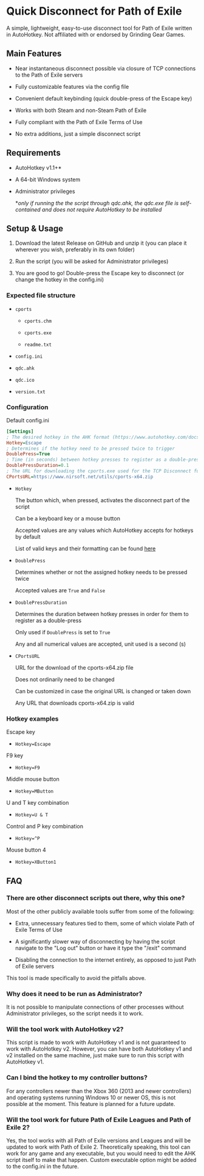 # Quick Disconnect for Path of Exile

A simple, lightweight, easy-to-use disconnect tool for Path of Exile written in AutoHotkey. Not affiliated with or endorsed by Grinding Gear Games.

## Main Features

* Near instantaneous disconnect possible via closure of TCP connections to the Path of Exile servers

* Fully customizable features via the config file

* Convenient default keybinding (quick double-press of the Escape key)

* Works with both Steam and non-Steam Path of Exile

* Fully compliant with the Path of Exile Terms of Use

* No extra additions, just a simple disconnect script

## Requirements

* AutoHotkey v1.1+*

* A 64-bit Windows system

* Administrator privileges

  **only if running the the script through qdc.ahk, the qdc.exe file is self-contained and does not require AutoHotkey to be installed*

## Setup & Usage

1. Download the latest Release on GitHub and unzip it (you can place it wherever you wish, preferably in its own folder)

2. Run the script (you will be asked for Administrator privileges)

3. You are good to go! Double-press the Escape key to disconnect (or change the hotkey in the config.ini)

### Expected file structure

* `cports`
  
  * `cports.chm`
  
  * `cports.exe`
  
  * `readme.txt`

* `config.ini`

* `qdc.ahk`

* `qdc.ico`

* `version.txt`

### Configuration

Default config.ini

```ini
[Settings]
; The desired hotkey in the AHK format (https://www.autohotkey.com/docs/v1/KeyList.htm)
Hotkey=Escape
; Determines if the hotkey need to be pressed twice to trigger
DoublePress=True
; Time (in seconds) between hotkey presses to register as a double-press
DoublePressDuration=0.1
; The URL for downloading the cports.exe used for the TCP Disconnect function
CPortsURL=https://www.nirsoft.net/utils/cports-x64.zip
```

* `Hotkey`
  
  The button which, when pressed, activates the disconnect part of the script
  
  Can be a keyboard key or a mouse button
  
  Accepted values are any values which AutoHotkey accepts for hotkeys by default
  
  List of valid keys and their formatting can be found [here](https://www.autohotkey.com/docs/v1/KeyList.htm)

* `DoublePress`
  
  Determines whether or not the assigned hotkey needs to be pressed twice
  
  Accepted values are `True` and `False`

* `DoublePressDuration`
  
  Determines the duration between hotkey presses in order for them to register as a double-press
  
  Only used if `DoublePress` is set to `True`
  
  Any and all numerical values are accepted, unit used is a second (s)

* `CPortsURL`
  
  URL for the download of the cports-x64.zip file
  
  Does not ordinarily need to be changed
  
  Can be customized in case the original URL is changed or taken down
  
  Any URL that downloads cports-x64.zip is valid

### Hotkey examples

Escape key

* `Hotkey=Escape`

F9 key

- `Hotkey=F9`

Middle mouse button

* `Hotkey=MButton`

U and T key combination

* `Hotkey=U & T`

Control and P key combination

* `Hotkey=^P`

Mouse button 4

* `Hotkey=XButton1`

## FAQ

### There are other disconnect scripts out there, why this one?

Most of the other publicly available tools suffer from some of the following:

* Extra, unnecessary features tied to them, some of which violate Path of Exile Terms of Use

* A significantly slower way of disconnecting by having the script navigate to the "Log out" button or have it type the "/exit" command

* Disabling the connection to the internet entirely, as opposed to just Path of Exile servers

This tool is made specifically to avoid the pitfalls above.

### Why does it need to be run as Administrator?

It is not possible to manipulate connections of other processes without Administrator privileges, so the script needs it to work.

### Will the tool work with AutoHotkey v2?

This script is made to work with AutoHotkey v1 and is not guaranteed to work with AutoHotkey v2. However, you can have both AutoHotkey v1 and v2 installed on the same machine, just make sure to run this script with AutoHotkey v1.

### Can I bind the hotkey to my controller buttons?

For any controllers newer than the Xbox 360 (2013 and newer controllers) and operating systems running Windows 10 or newer OS, this is not possible at the moment. This feature is planned for a future update.

### Will the tool work for future Path of Exile Leagues and Path of Exile 2?

Yes, the tool works with all Path of Exile versions and Leagues and will be updated to work with Path of Exile 2. Theoretically speaking, this tool can work for any game and any executable, but you would need to edit the AHK script itself to make that happen. Custom executable option might be added to the config.ini in the future.
